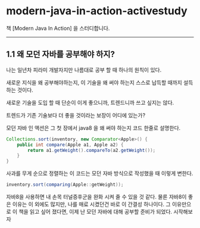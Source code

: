# modern-java-in-action-activestudy
책 [Modern Java In Action] 을 스터디합니다.

---
## 1.1 왜 모던 자바를 공부해야 하지?

나는 일년차 피라미 개발자지만 나름대로 공부 할 때 하나의 원칙이 있다.

새로운 지식을 왜 공부해야하는지, 이 기술을 왜 써야 하는지 스스로 납득할 때까지 설득하는 것이다.

새로운 기술을 도입 할 때 단순이 이게 좋으니까, 트렌드니까 쓰고 싶지는 않다.

트렌드가 기존 기술보다 더 좋을 것이라는 보장이 어디에 있는가?

모던 자바 인 액션은 그 첫 장에서 java8 을 왜 써야 하는지 코드 한줄로 설명한다.

```java
Collections.sort(inventory, new Comparator<Apple>() {
	public int compare(Apple a1, Apple a2) {
		return a1.getWeight().compareTo(a2.getWeight());
	}
}
```

사과를 무게 순으로 정렬하는 이 코드는 모던 자바 방식으로 작성했을 때 이렇게 변한다.

```java
inventory.sort(comparing(Apple::getWeight));
```

자바8을 사용하면 내 손목 터널증후군을 완화 시켜 줄 수 있을 것 같다. 물론 자바8이 좋은 이유는 이 외에도 많지만, 나를 매료 시켰던건 바로 이 간결성 하나이다. 그 이유만으로 이 책을 읽고 싶어 졌다면, 이제 난 모던 자바에 대해 공부할 준비가 되었다. 시작해보자

